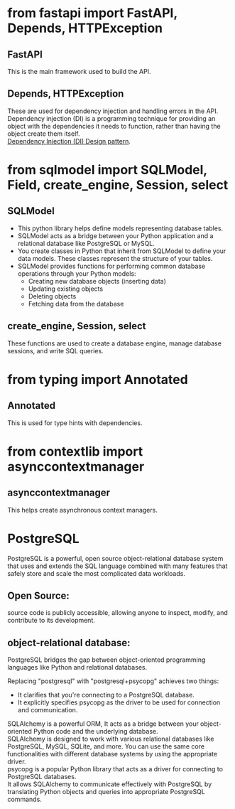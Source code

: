# from fastapi import FastAPI, Depends, HTTPException
## FastAPI
This is the main framework used to build the API.  
## Depends, HTTPException
These are used for dependency injection and handling errors in the API.  
Dependency injection (DI) is a programming technique for providing an object with the dependencies it needs to function, rather than having the object create them itself.  
[Dependency Injection (DI) Design pattern](https://www.geeksforgeeks.org/dependency-injectiondi-design-pattern/).  

# from sqlmodel import SQLModel, Field, create_engine, Session, select  
## SQLModel  
* This python library helps define models representing database tables.  
* SQLModel acts as a bridge between your Python application and a relational database like PostgreSQL or MySQL.  
* You create classes in Python that inherit from SQLModel to define your data models. These classes represent the structure of your tables.  
* SQLModel provides functions for performing common database operations through your Python models:
    * Creating new database objects (inserting data)
    * Updating existing objects
    * Deleting objects
    * Fetching data from the database  
## create_engine, Session, select  
These functions are used to create a database engine, manage database sessions, and write SQL queries.  
# from typing import Annotated
## Annotated   
This is used for type hints with dependencies.  
# from contextlib import asynccontextmanager  
## asynccontextmanager  
This helps create asynchronous context managers.

# PostgreSQL
PostgreSQL is a powerful, open source object-relational database system that uses and extends the SQL language combined with many features that safely store and scale the most complicated data workloads.  
## Open Source:   
source code is publicly accessible, allowing anyone to inspect, modify, and contribute to its development.  
## object-relational database:   
PostgreSQL bridges the gap between object-oriented programming languages like Python and relational databases.  

Replacing "postgresql" with "postgresql+psycopg" achieves two things:  
* It clarifies that you're connecting to a PostgreSQL database.  
* It explicitly specifies psycopg as the driver to be used for connection and communication.    


SQLAlchemy is a powerful ORM,  It acts as a bridge between your object-oriented Python code and the underlying database.  
SQLAlchemy is designed to work with various relational databases like PostgreSQL, MySQL, SQLite, and more. You can use the same core functionalities with different database systems by using the appropriate driver.  
psycopg is a popular Python library that acts as a driver for connecting to PostgreSQL databases.  
It allows SQLAlchemy to communicate effectively with PostgreSQL by translating Python objects and queries into appropriate PostgreSQL commands.  



